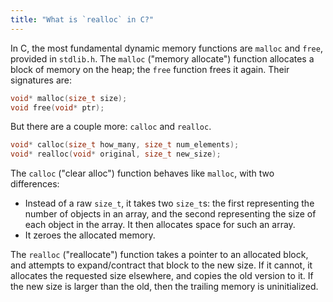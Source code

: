 ```yaml
---
title: "What is `realloc` in C?"
---
```


In C, the most fundamental dynamic memory functions are `malloc` and `free`, provided in `stdlib.h`. The `malloc` ("memory allocate") function allocates a block of memory on the heap; the `free` function frees it again. Their signatures are:

```c
void* malloc(size_t size);
void free(void* ptr);
```

But there are a couple more: `calloc` and `realloc`.

```c
void* calloc(size_t how_many, size_t num_elements);
void* realloc(void* original, size_t new_size);
```

The `calloc` ("clear alloc") function behaves like `malloc`, with two differences:

* Instead of a raw `size_t`, it takes two `size_t`s: the first representing the number of objects in an array, and the second representing the size of each object in the array. It then allocates space for such an array.
* It zeroes the allocated memory.

The `realloc` ("reallocate") function takes a pointer to an allocated block, and attempts to expand/contract that block to the new size. If it cannot, it allocates the requested size elsewhere, and copies the old version to it. If the new size is larger than the old, then the trailing memory is uninitialized.
